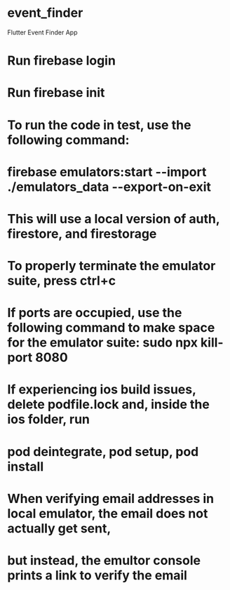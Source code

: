 # event_finder

Flutter Event Finder App

# Run firebase login
# Run firebase init

# To run the code in test, use the following command:

# firebase emulators:start --import ./emulators_data --export-on-exit

# This will use a local version of auth, firestore, and firestorage
# To properly terminate the emulator suite, press ctrl+c

# If ports are occupied, use the following command to make space for the emulator suite: sudo npx kill-port 8080


# If experiencing ios build issues, delete podfile.lock and, inside the ios folder, run
# pod deintegrate, pod setup, pod install

# When verifying email addresses in local emulator, the email does not actually get sent,
# but instead, the emultor console prints a link to verify the email
